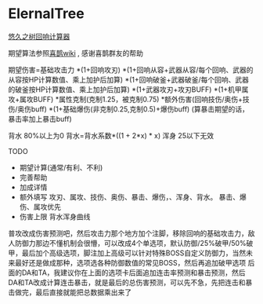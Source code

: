 # ElernalTree

[悠久之树回响计算器](https://shushujsq.top/)

期望算法参照[喜鹊wiki](http://42.192.86.62/index.php?title=%E8%AF%A6%E7%BB%86%E4%BC%A4%E5%AE%B3%E5%85%AC%E5%BC%8F)
, 感谢喜鹊群友的帮助

期望伤害=基础攻击力
*(1+回响攻刃)
*(1+回响从容+武器从容/每个回响、武器的从容按HP计算数值、乘上加护后加算)
*(1+回响破釜+武器破釜/每个回响、武器的破釜按HP计算数值、乘上加护后加算)
*(1+武器攻刃+攻刃BUFF)
*(1+机甲属攻+属攻BUFF)
*属性克制(克制1.25，被克制0.75)
*额外伤害(回响技伤/奥伤+技伤/奥伤buff)
*(1+基础爆伤(非克制0.25,克制0.5)+爆伤buff) (算暴击期望的话，暴击率加上暴击buff)

背水 80%以上为0 背水=背水系数*((1 + 2*x) * x)
浑身 25以下无效


TODO
 - 期望计算(通常/有利、不利)
 - 完善帮助
 - 加成详情
 - 额外填写 攻刃、属攻、技伤、奥伤、暴击、爆伤，、浑身、背水。  暴击、爆伤、属攻优先
 - 伤害上限 背水浑身曲线



普攻改成伤害预测吧，然后攻击力那个地方加个注脚，移除回响的基础攻击力，敌人防御力那边不懂机制会很懵，可以改成4个单选项，默认防御/25%破甲/50%破甲，最后加个高级选项，脚注加上高级可以针对特殊BOSS自定义防御力，当然未来最好还是做成那种，选项选各种防御数值的常见BOSS，然后再追加破甲选项
后面的DA和TA，我建议你在上面的选项卡后面追加连击率预测和暴击预测，然后DA和TA改成计算连击暴击，就是最后的总伤害预测，可以先不急，先把连击和暴击做完，最后直接就能把总数据乘出来了



